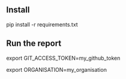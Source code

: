 
## Install

pip install -r requirements.txt

## Run the report


export GIT_ACCESS_TOKEN=my_github_token

export ORGANISATION=my_organisation
